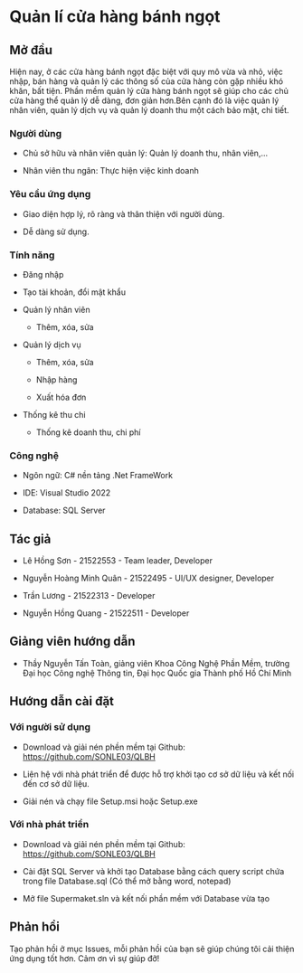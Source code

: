 # Quản lí cửa hàng bánh ngọt

## Mở đầu

  Hiện nay, ở các cửa hàng bánh ngọt đặc biệt với quy mô vừa và nhỏ, việc nhập, bán hàng và quản lý các thông số của cửa hàng còn gặp nhiều khó khăn, bất tiện. Phần mềm quản lý cửa hàng bánh ngọt sẽ giúp cho các chủ cửa hàng thể quản lý dễ dàng, đơn giản hơn.Bên cạnh đó là việc quản lý nhân viên, quản lý dịch vụ và quản lý doanh thu một cách bảo mật, chi tiết. 

### Người dùng 

* Chủ sở hữu và nhân viên quản lý: Quản lý doanh thu, nhân viên,...

* Nhân viên thu ngân: Thực hiện việc kinh doanh 


### Yêu cầu ứng dụng 

* Giao diện hợp lý, rõ ràng và thân thiện với người dùng. 

* Dễ dàng sử dụng. 

### Tính năng 

* Đăng nhập 

* Tạo tài khoản, đổi mật khẩu 

* Quản lý nhân viên 

  * Thêm, xóa, sửa 

* Quản lý dịch vụ 

  * Thêm, xóa, sửa 

  * Nhập hàng 

  * Xuất hóa đơn 

* Thống kê thu chi 

  * Thống kê doanh thu, chi phí 

### Công nghệ 

* Ngôn ngữ: C#  nền tảng .Net FrameWork

* IDE: Visual Studio 2022 

* Database: SQL Server 

## Tác giả 

* Lê Hồng Sơn - 21522553 - Team leader, Developer 

* Nguyễn Hoàng Minh Quân - 21522495 - UI/UX designer, Developer 

* Trần Lương - 21522313 - Developer 

* Nguyễn Hồng Quang - 21522511 - Developer 

## Giảng viên hướng dẫn 

* Thầy Nguyễn Tấn Toàn, giảng viên Khoa Công Nghệ Phần Mềm, trường Đại học Công nghệ Thông tin, Đại học Quốc gia Thành phố Hồ Chí Minh 

## Hướng dẫn cài đặt 

### Với người sử dụng 

* Download và giải nén phền mềm tại Github: https://github.com/SONLE03/QLBH

* Liên hệ với nhà phát triển để được hỗ trợ khởi tạo cơ sở dữ liệu và kết nối đến cơ sở dữ liệu.

* Giải nén và chạy file Setup.msi hoặc Setup.exe

### Với nhà phát triển 

* Download và giải nén phền mềm tại Github: https://github.com/SONLE03/QLBH

* Cài đặt SQL Server và khởi tạo Database bằng cách query script chứa trong file Database.sql (Có thể mở bằng word, notepad)

* Mở file Supermaket.sln và kết nối phần mềm với Database vừa tạo   

## Phản hồi 

Tạo phản hồi ở mục Issues, mỗi phản hồi của bạn sẽ giúp chúng tôi cải thiện ứng dụng tốt hơn. Cảm ơn vì sự giúp đỡ! 

